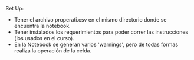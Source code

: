 Set Up:

- Tener el archivo properati.csv en el mismo directorio donde se encuentra la notebook.
- Tener instalados los requerimientos para poder correr las instrucciones (los usados en el curso).
- En la Notebook se generan varios 'warnings', pero de todas formas realiza la operación de la celda.
